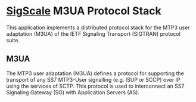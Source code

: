 # [SigScale](http://www.sigscale.org) M3UA Protocol Stack

This application implements a distributed protocol stack
for the MTP3 user adaptation (M3UA) of the IETF Signaling
Transport (SIGTRAN) protocol suite.

## M3UA
The MTP3 user adaptation (M3UA) defines a protocol for supporting the
transport of any SS7 MTP3-User signalling (e.g. ISUP or SCCP) over IP
using the services of SCTP. This protocol is used to interconnect an SS7
Signaling Gateway (SG) with Application Servers (AS).

